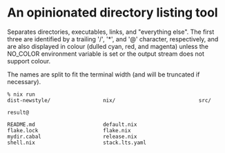 # An opinionated directory listing tool

Separates directories, executables, links, and "everything else". The
first three are identified by a trailing '/', '*', and '@' character,
respectively, and are also displayed in colour (dulled cyan, red, and
magenta) unless the NO_COLOR environment variable is set or the output
stream does not support colour.

The names are split to fit the terminal width (and will be truncated
if necessary).

```
% nix run
dist-newstyle/                 nix/                           src/                          

result@                       

README.md                      default.nix                    flake.lock                     flake.nix                     
mydir.cabal                    release.nix                    shell.nix                      stack.lts.yaml                
```
